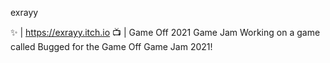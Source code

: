exrayy

✨ | https://exrayy.itch.io
:tv: | Game Off 2021 Game Jam 
Working on a game called Bugged for the Game Off Game Jam 2021!
